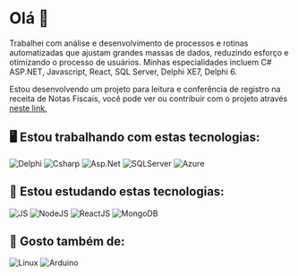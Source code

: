 # Olá 👋
 
 
Trabalhei com análise e desenvolvimento de processos e rotinas automatizadas que ajustam grandes massas de dados, reduzindo esforço e otimizando o processo de usuários.
Minhas especialidades incluem C# ASP.NET, Javascript, React, SQL Server, Delphi XE7, Delphi 6.

Estou desenvolvendo um projeto para leitura e conferência de registro na receita de Notas Fiscais, você pode ver ou contribuir com o projeto através [neste link.](https://github.com/LGretti/NotaSys)


## 🖥️ Estou trabalhando com estas tecnologias:
![Delphi](https://img.shields.io/badge/Delphi-red?style=flat-square&logo=delphi&logoColor=red&labelColor=white&color=gray)
![Csharp](ttps://img.shields.io/badge/C%23-grey?style=flat-square&logo=c%23&logoColor=%23B15CB6&logoSize=auto&labelColor=white&color=grey)
![Asp.Net](https://img.shields.io/badge/Asp_.NET_Core-8A2BE2?style=flat-square&logo=csharp&logoColor=8A2BE2&labelColor=white)
![SQLServer](https://img.shields.io/badge/SQL_Server-white?style=flat-square&logo=microsoftsqlserver&logoColor=red&labelColor=white&color=grey)
![Azure](https://img.shields.io/badge/Azure-white?style=flat-square&logo=microsoftazure&logoColor=white&labelColor=blue&color=blue)


## 📝 Estou estudando estas tecnologias:
![JS](https://img.shields.io/badge/Javascript-white?style=flat-square&logo=javascript&logoColor=yellow&labelColor=gray&color=gray)
![NodeJS](https://img.shields.io/badge/NodeJS-white?style=flat-square&logo=nodedotjs&logoColor=3c873a&labelColor=white&color=gray)
![ReactJS](https://img.shields.io/badge/React-white?style=flat-square&logo=react&logoColor=blue&labelColor=white&color=gray)
![MongoDB](https://img.shields.io/badge/MongoDB-green?style=flat-square&logo=MongoDB&logoColor=green&labelColor=white&color=gray)


## 📃 Gosto também de:
![Linux](https://img.shields.io/badge/Linux-green?style=flat-square&logo=linux&logoColor=black&labelColor=white&color=gray)
![Arduino](https://img.shields.io/badge/Arduino-00979d?style=flat-square&logo=arduino&logoColor=00979d&labelColor=white&color=gray)
